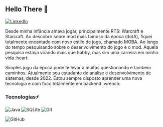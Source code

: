 ## Hello There :wave: 

[![LinkedIn](https://img.shields.io/badge/linkedin-%230077B5.svg?style=for-the-badge&logo=linkedin&logoColor=white&)](https://www.linkedin.com/in/brendoviegasy)

<p>Desde minha infância amava jogar, principalmente RTS: Warcraft e Starcraft. Ao descobrir sobre mod mais famoso da época (dotA), fiquei totalmente encantado com novo estilo de jogo, chamado MOBA. Ao longo do tempo pesquisando sobre o desenvolvimento do jogo e o mod. Aquela pesquisa estava virando mais que hobby, mas sim uma carreira em minha vida :heart:</p>

<p>Simples jogo da época pode te levar a muitos questionando e também caminhos. Atualmente sou estudante de análise e desenvolvimento de sistemas, desde 2022. Estou sempre disposto aprender uma nova tecnologia e com foco totalmente em backend :wrench:</p>

### Tecnologias:zap:
![Java](https://img.shields.io/badge/java-%23ED8B00.svg?style=for-the-badge&logo=java&logoColor=white)
![SQLite](https://img.shields.io/badge/sqlite-%2307405e.svg?style=for-the-badge&logo=sqlite&logoColor=white)
![Git](https://img.shields.io/badge/git-%23F05033.svg?style=for-the-badge&logo=git&logoColor=white)

![GitHub](https://github-readme-stats.vercel.app/api?username=brendoviegass&show_icons=true&theme=react)
